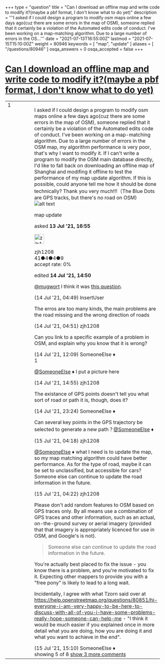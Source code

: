 +++
type = "question"
title = "Can I download an offline map and write code to modify it?(maybe a pbf format, I don&#x27;t know what to do yet)"
description = '''I asked if I could design a program to modify osm maps online a few days ago(cuz there are some errors in the map of OSM), someone replied that it certainly be a violation of the Automated edits code of conduct. I&#x27;ve been working on a map-matching algorithm. Due to a large number of errors in the OS...'''
date = "2021-07-13T16:55:00Z"
lastmod = "2021-07-15T15:10:00Z"
weight = 80946
keywords = [ "map", "update" ]
aliases = [ "/questions/80946" ]
osqa_answers = 0
osqa_accepted = false
+++

<div class="headNormal">

# [Can I download an offline map and write code to modify it?(maybe a pbf format, I don't know what to do yet)](/questions/80946/can-i-download-an-offline-map-and-write-code-to-modify-itmaybe-a-pbf-format-i-dont-know-what-to-do-yet)

</div>

<div id="main-body">

<div id="askform">

<table id="question-table" style="width:100%;">
<colgroup>
<col style="width: 50%" />
<col style="width: 50%" />
</colgroup>
<tbody>
<tr>
<td style="width: 30px; vertical-align: top"><div class="vote-buttons">
<span id="post-80946-upvote" class="ajax-command post-vote up" rel="nofollow" title="I like this post (click again to cancel)"> </span>
<div id="post-80946-score" class="post-score" title="current number of votes">
1
</div>
<span id="post-80946-downvote" class="ajax-command post-vote down" rel="nofollow" title="I dont like this post (click again to cancel)"> </span> <span id="favorite-mark" class="ajax-command favorite-mark" rel="nofollow" title="mark/unmark this question as favorite (click again to cancel)"> </span>
<div id="favorite-count" class="favorite-count">
&#10;</div>
</div></td>
<td><div id="item-right">
<div class="question-body">
<p>I asked if I could design a program to modify osm maps online a few days ago(cuz there are some errors in the map of OSM), someone replied that it certainly be a violation of the Automated edits code of conduct. I've been working on a map-matching algorithm. Due to a large number of errors in the OSM map, my algorithm performance is very poor, that's why I want to modify it. If I can't write a program to modify the OSM main database directly, I'd like to fall back on downloading an offline map of Shanghai and modifing it offline to test the performance of my map update algorithm. If this is possible, could anyone tell me how it should be done technically? Thank you very much!!!（The Blue Dots are GPS tracks, but there's no road on OSM) <img src="https://help.openstreetmap.org/upfiles/8_3Y035mp.jpg" alt="alt text" /></p>
</div>
<div id="question-tags" class="tags-container tags">
<span class="post-tag tag-link-map" rel="tag" title="see questions tagged &#39;map&#39;">map</span> <span class="post-tag tag-link-update" rel="tag" title="see questions tagged &#39;update&#39;">update</span>
</div>
<div id="question-controls" class="post-controls">
&#10;</div>
<div class="post-update-info-container">
<div class="post-update-info post-update-info-user">
<p>asked <strong>13 Jul '21, 16:55</strong></p>
<img src="https://secure.gravatar.com/avatar/b6750a728f8c7413a0d9102e8cf35280?s=32&amp;d=identicon&amp;r=g" class="gravatar" width="32" height="32" alt="zjh1208&#39;s gravatar image" />
<p><span>zjh1208</span><br />
<span class="score" title="41 reputation points">41</span><span title="4 badges"><span class="badge1">●</span><span class="badgecount">4</span></span><span title="4 badges"><span class="silver">●</span><span class="badgecount">4</span></span><span title="9 badges"><span class="bronze">●</span><span class="badgecount">9</span></span><br />
<span class="accept_rate" title="Rate of the user&#39;s accepted answers">accept rate:</span> <span title="zjh1208 has no accepted answers">0%</span></p>
</img>
</div>
<div class="post-update-info post-update-info-edited">
<p><span> edited <strong>14 Jul '21, 14:50</strong> </span></p>
</div>
</div>
<div id="comments-container-80946" class="comments-container">
<span id="80952"></span>
<div id="comment-80952" class="comment">
<div id="post-80952-score" class="comment-score">
&#10;</div>
<div class="comment-text">
<p><a href="https://help.openstreetmap.org/users/20491/mugwort">@mugwort</a> I think it was <a href="https://help.openstreetmap.org/questions/80851/hi-everyone-i-am-very-happy-to-be-here-to-discuss-with-all-of-you-i-have-some-problems-really-hope-someone-can-help-me">this question</a>.</p>
</div>
<div id="comment-80952-info" class="comment-info">
<span class="comment-age">(14 Jul '21, 04:49)</span> <span class="comment-user userinfo">InsertUser</span>
</div>
</div>
<span id="80953"></span>
<div id="comment-80953" class="comment">
<div id="post-80953-score" class="comment-score">
&#10;</div>
<div class="comment-text">
<p>The erros are too many kinds, the main problems are the road missing and the wrong direction of roads</p>
</div>
<div id="comment-80953-info" class="comment-info">
<span class="comment-age">(14 Jul '21, 04:51)</span> <span class="comment-user userinfo">zjh1208</span>
</div>
</div>
<span id="80963"></span>
<div id="comment-80963" class="comment">
<div id="post-80963-score" class="comment-score">
&#10;</div>
<div class="comment-text">
<p>Can you link to a specific example of a problem in OSM, and explain why you know that it is wrong?</p>
</div>
<div id="comment-80963-info" class="comment-info">
<span class="comment-age">(14 Jul '21, 12:09)</span> <span class="comment-user userinfo">SomeoneElse ♦</span>
</div>
</div>
<span id="80967"></span>
<div id="comment-80967" class="comment">
<div id="post-80967-score" class="comment-score">
1
</div>
<div class="comment-text">
<p><a href="https://help.openstreetmap.org/users/387/someoneelse">@SomeoneElse</a> ♦ I put a picture here</p>
</div>
<div id="comment-80967-info" class="comment-info">
<span class="comment-age">(14 Jul '21, 14:55)</span> <span class="comment-user userinfo">zjh1208</span>
</div>
</div>
<span id="80976"></span>
<div id="comment-80976" class="comment">
<div id="post-80976-score" class="comment-score">
&#10;</div>
<div class="comment-text">
<p>The existance of GPS points doesn't tell you what sort of road or path it is, though, does it?</p>
</div>
<div id="comment-80976-info" class="comment-info">
<span class="comment-age">(14 Jul '21, 23:24)</span> <span class="comment-user userinfo">SomeoneElse ♦</span>
</div>
</div>
<span id="80977"></span>
<div id="comment-80977" class="comment not_top_scorer">
<div id="post-80977-score" class="comment-score">
&#10;</div>
<div class="comment-text">
<p>Can several key points in the GPS trajectory be selected to generate a new path？<a href="https://help.openstreetmap.org/users/387/someoneelse">@SomeoneElse</a> ♦</p>
</div>
<div id="comment-80977-info" class="comment-info">
<span class="comment-age">(15 Jul '21, 04:18)</span> <span class="comment-user userinfo">zjh1208</span>
</div>
</div>
<span id="80978"></span>
<div id="comment-80978" class="comment not_top_scorer">
<div id="post-80978-score" class="comment-score">
&#10;</div>
<div class="comment-text">
<p><a href="https://help.openstreetmap.org/users/387/someoneelse">@SomeoneElse</a> ♦ what I need is to update the map, so my map matching algorithm could have better performance. As for the type of road, maybe it can be set to unclassified, but accessible for cars? Someone else can continue to update the road information in the future.</p>
</div>
<div id="comment-80978-info" class="comment-info">
<span class="comment-age">(15 Jul '21, 04:22)</span> <span class="comment-user userinfo">zjh1208</span>
</div>
</div>
<span id="80983"></span>
<div id="comment-80983" class="comment not_top_scorer">
<div id="post-80983-score" class="comment-score">
&#10;</div>
<div class="comment-text">
<p>Please don't add random features to OSM based on GPS traces only. By all means use a combination of GPS traces and other information, such as an actual, on-the-ground survey or aerial imagery (provided that that imagery is appropriately licenced for use in OSM, and Google's is not).</p>
<blockquote>
<p>Someone else can continue to update the road information in the future.</p>
</blockquote>
<p>You're actually best placed to fix the issue - you know there is a problem, and you're motivated to fix it. Expecting other mappers to provide you with a "free pony" is likely to lead to a long wait.</p>
<p>Incidentally, I agree with what Tzorn said over at <a href="https://help.openstreetmap.org/questions/80851/hi-everyone-i-am-very-happy-to-be-here-to-discuss-with-all-of-you-i-have-some-problems-really-hope-someone-can-help-me">https://help.openstreetmap.org/questions/80851/hi-everyone-i-am-very-happy-to-be-here-to-discuss-with-all-of-you-i-have-some-problems-really-hope-someone-can-help-me</a> - "I think it would be much easier if you explained once in more detail what you are doing, how you are doing it and what you want to achieve in the end".</p>
</div>
<div id="comment-80983-info" class="comment-info">
<span class="comment-age">(15 Jul '21, 15:10)</span> <span class="comment-user userinfo">SomeoneElse ♦</span>
</div>
</div>
</div>
<div id="comment-tools-80946" class="comment-tools">
<span class="comments-showing"> showing 5 of 8 </span> <a href="#" class="show-all-comments-link">show 3 more comments</a>
</div>
<div class="clear">
&#10;</div>
<div id="comment-80946-form-container" class="comment-form-container">
&#10;</div>
<div class="clear">
&#10;</div>
</div></td>
</tr>
</tbody>
</table>

</div>

</div>

